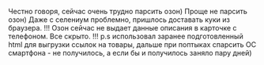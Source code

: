 Честно говоря, сейчас очень трудно парсить озон)
Проще не парсить озон)
Даже с селениум проблемно, пришлось доставать куки из браузера.
!!! Озон сейчас не выдает данные описания в карточке с телефоном. Все скрыто. !!!
p.s использовал заранее подготовленный html для выгрузки ссылок на товары, дальше при поптыках спарсить OC смартфона - не получилось, а если бы и получилось заняло пару дней)
